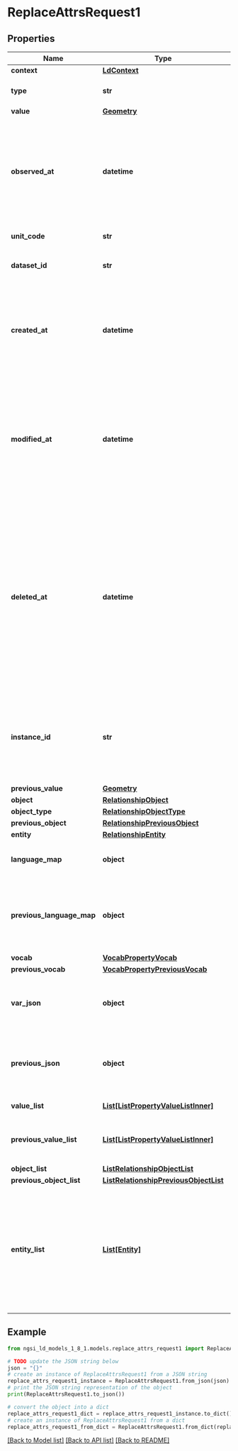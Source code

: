 # ReplaceAttrsRequest1


## Properties

Name | Type | Description | Notes
------------ | ------------- | ------------- | -------------
**context** | [**LdContext**](LdContext.md) |  | 
**type** | **str** | Node type.  | [optional] [default to 'ListRelationship']
**value** | [**Geometry**](Geometry.md) |  | [optional] 
**observed_at** | **datetime** | It is defined as the temporal Property at which a certain Property or Relationship became valid or was observed. For example, a temperature Value was measured by the sensor at this point in time.  | [optional] 
**unit_code** | **str** | Property Value&#39;s unit code.  | [optional] 
**dataset_id** | **str** | It allows identifying a set or group of target relationship objects.  | [optional] 
**created_at** | **datetime** | It is defined as the temporal Property at which the Entity, Property or Relationship was entered into an NGSI-LD system.  Entity creation timestamp. See clause 4.8.  | [optional] 
**modified_at** | **datetime** | It is defined as the temporal Property at which the Entity, Property or Relationship was last modified in an NGSI-LD system, e.g. in order to correct a previously entered incorrect value.  Entity last modification timestamp. See clause 4.8.  | [optional] 
**deleted_at** | **datetime** | It is defined as the temporal Property at which the Entity, Property or Relationship was deleted from an NGSI-LD system.  Entity deletion timestamp. See clause 4.8. It is only used in notifications reporting deletions and in the Temporal Representation of Entities (clause 4.5.6), Properties (clause 4.5.7), Relationships (clause 4.5.8) and LanguageProperties (clause 5.2.32).  | [optional] 
**instance_id** | **str** | A URI uniquely identifying a ListRelationship instance as mandated by clause 4.5.8. System generated. Only used in temporal representation of ListRelationships.  | [optional] [readonly] 
**previous_value** | [**Geometry**](Geometry.md) |  | [optional] 
**object** | [**RelationshipObject**](RelationshipObject.md) |  | [optional] 
**object_type** | [**RelationshipObjectType**](RelationshipObjectType.md) |  | [optional] 
**previous_object** | [**RelationshipPreviousObject**](RelationshipPreviousObject.md) |  | [optional] 
**entity** | [**RelationshipEntity**](RelationshipEntity.md) |  | [optional] 
**language_map** | **object** | String Property Values defined in multiple natural languages.  | [optional] 
**previous_language_map** | **object** | Previous LanguageProperty&#39;s languageMap. Only used in notifications, if the showChanges  option is explicitly requested.  | [optional] [readonly] 
**vocab** | [**VocabPropertyVocab**](VocabPropertyVocab.md) |  | [optional] 
**previous_vocab** | [**VocabPropertyPreviousVocab**](VocabPropertyPreviousVocab.md) |  | [optional] 
**var_json** | **object** | Raw unexpandable JSON which shall not be interpreted as JSON-LD using the supplied @context.  | [optional] 
**previous_json** | **object** | Previous JsonProperty&#39;s json. Only used in notifications, if the showChanges  option is explicitly requested.  | [optional] [readonly] 
**value_list** | [**List[ListPropertyValueListInner]**](ListPropertyValueListInner.md) | Ordered array of Property Values.  | [optional] 
**previous_value_list** | [**List[ListPropertyValueListInner]**](ListPropertyValueListInner.md) | Ordered array of Property Values. See NGSI-LD Value definition in clause 3.1  | [optional] [readonly] 
**object_list** | [**ListRelationshipObjectList**](ListRelationshipObjectList.md) |  | [optional] 
**previous_object_list** | [**ListRelationshipPreviousObjectList**](ListRelationshipPreviousObjectList.md) |  | [optional] 
**entity_list** | [**List[Entity]**](Entity.md) | An array of inline Entity obtained by Linked Entity Retrieval, corresponding  to the ListRelationship&#39;s target object. See clause 4.5.23.2. Only used in  Linked Entity Retrieval, if the join&#x3D;inline option is explicitly requested.  | [optional] [readonly] 

## Example

```python
from ngsi_ld_models_1_8_1.models.replace_attrs_request1 import ReplaceAttrsRequest1

# TODO update the JSON string below
json = "{}"
# create an instance of ReplaceAttrsRequest1 from a JSON string
replace_attrs_request1_instance = ReplaceAttrsRequest1.from_json(json)
# print the JSON string representation of the object
print(ReplaceAttrsRequest1.to_json())

# convert the object into a dict
replace_attrs_request1_dict = replace_attrs_request1_instance.to_dict()
# create an instance of ReplaceAttrsRequest1 from a dict
replace_attrs_request1_from_dict = ReplaceAttrsRequest1.from_dict(replace_attrs_request1_dict)
```
[[Back to Model list]](../README.md#documentation-for-models) [[Back to API list]](../README.md#documentation-for-api-endpoints) [[Back to README]](../README.md)


